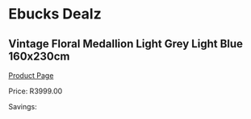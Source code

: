 
# Ebucks Dealz
## Vintage Floral Medallion Light Grey Light Blue 160x230cm
[Product Page](https://www.ebucks.com/web/shop/productSelected.do?prodId=1210555646&catId=1209942441)

Price: R3999.00

Savings: 


	